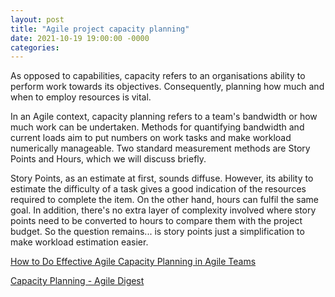 ```yaml
---
layout: post
title: "Agile project capacity planning"
date: 2021-10-19 19:00:00 -0000
categories:
---
```


As opposed to capabilities, capacity refers to an organisations ability to perform work towards its objectives. Consequently, planning how much and when to employ resources is vital. 

In an Agile context, capacity planning refers to a team's bandwidth or how much work can be undertaken. Methods for quantifying bandwidth and current loads aim to put numbers on work tasks and make workload numerically manageable. Two standard measurement methods are Story Points and Hours, which we will discuss briefly. 
 
Story Points, as an estimate at first, sounds diffuse. However, its ability to estimate the difficulty of a task gives a good indication of the resources required to complete the item. On the other hand, hours can fulfil the same goal. In addition, there's no extra layer of complexity involved where story points need to be converted to hours to compare them with the project budget. So the question remains... is story points just a simplification to make workload estimation easier. 

[How to Do Effective Agile Capacity Planning in Agile Teams](https://staragile.com/blog/agile-capacity-planning)

[Capacity Planning - Agile Digest](https://agiledigest.com/agile-digest-tutorial-2/capacity-planning_n/)
